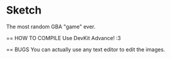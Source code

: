 Sketch
======
The most random GBA "game" ever.

== HOW TO COMPILE
Use DevKit Advance! :3

== BUGS
You can actually use any text editor to edit the images.